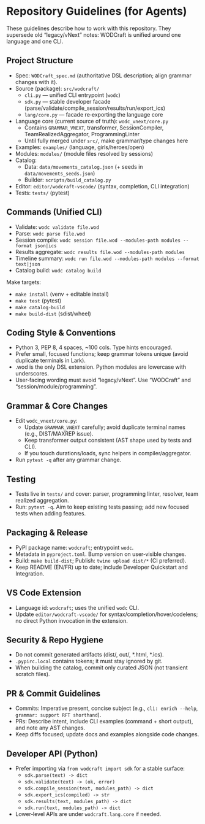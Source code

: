 # Repository Guidelines (for Agents)

These guidelines describe how to work with this repository. They supersede old “legacy/vNext” notes: WODCraft is unified around one language and one CLI.

## Project Structure
- Spec: `WODCraft_spec.md` (authoritative DSL description; align grammar changes with it).
- Source (package): `src/wodcraft/`
  - `cli.py` — unified CLI entrypoint (`wodc`)
  - `sdk.py` — stable developer facade (parse/validate/compile_session/results/run/export_ics)
  - `lang/core.py` — facade re‑exporting the language core
- Language core (current source of truth): `wodc_vnext/core.py`
  - Contains `GRAMMAR_VNEXT`, transformer, SessionCompiler, TeamRealizedAggregator, ProgrammingLinter
  - Until fully merged under `src/`, make grammar/type changes here
- Examples: `examples/` (language, girls/heroes/open)
- Modules: `modules/` (module files resolved by sessions)
- Catalog:
  - Data: `data/movements_catalog.json` (+ seeds in `data/movements_seeds.json`)
  - Builder: `scripts/build_catalog.py`
- Editor: `editor/wodcraft-vscode/` (syntax, completion, CLI integration)
- Tests: `tests/` (pytest)

## Commands (Unified CLI)
- Validate: `wodc validate file.wod`
- Parse: `wodc parse file.wod`
- Session compile: `wodc session file.wod --modules-path modules --format json|ics`
- Results aggregate: `wodc results file.wod --modules-path modules`
- Timeline summary: `wodc run file.wod --modules-path modules --format text|json`
- Catalog build: `wodc catalog build`

Make targets:
- `make install` (venv + editable install)
- `make test` (pytest)
- `make catalog-build`
- `make build-dist` (sdist/wheel)

## Coding Style & Conventions
- Python 3, PEP 8, 4 spaces, ~100 cols. Type hints encouraged.
- Prefer small, focused functions; keep grammar tokens unique (avoid duplicate terminals in Lark).
- .wod is the only DSL extension. Python modules are lowercase with underscores.
- User‑facing wording must avoid “legacy/vNext”. Use “WODCraft” and “session/module/programming”.

## Grammar & Core Changes
- Edit `wodc_vnext/core.py`:
  - Update `GRAMMAR_VNEXT` carefully; avoid duplicate terminal names (e.g., DIST/MAXREP issue).
  - Keep transformer output consistent (AST shape used by tests and CLI).
  - If you touch durations/loads, sync helpers in compiler/aggregator.
- Run `pytest -q` after any grammar change.

## Testing
- Tests live in `tests/` and cover: parser, programming linter, resolver, team realized aggregation.
- Run: `pytest -q`. Aim to keep existing tests passing; add new focused tests when adding features.

## Packaging & Release
- PyPI package name: `wodcraft`; entrypoint `wodc`.
- Metadata in `pyproject.toml`. Bump version on user‑visible changes.
- Build: `make build-dist`; Publish: `twine upload dist/*` (CI preferred).
- Keep README (EN/FR) up to date; include Developer Quickstart and Integration.

## VS Code Extension
- Language id: `wodcraft`; uses the unified `wodc` CLI.
- Update `editor/wodcraft-vscode/` for syntax/completion/hover/codelens; no direct Python invocation in the extension.

## Security & Repo Hygiene
- Do not commit generated artifacts (dist/, out/, *.html, *.ics).
- `.pypirc.local` contains tokens; it must stay ignored by git.
- When building the catalog, commit only curated JSON (not transient scratch files).

## PR & Commit Guidelines
- Commits: Imperative present, concise subject (e.g., `cli: enrich --help`, `grammar: support RFT shorthand`).
- PRs: Describe intent, include CLI examples (command + short output), and note any AST changes.
- Keep diffs focused; update docs and examples alongside code changes.

## Developer API (Python)
- Prefer importing via `from wodcraft import sdk` for a stable surface:
  - `sdk.parse(text) -> dict`
  - `sdk.validate(text) -> (ok, error)`
  - `sdk.compile_session(text, modules_path) -> dict`
  - `sdk.export_ics(compiled) -> str`
  - `sdk.results(text, modules_path) -> dict`
  - `sdk.run(text, modules_path) -> dict`
- Lower‑level APIs are under `wodcraft.lang.core` if needed.
